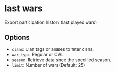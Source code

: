 # last wars

Export participation history (last played wars)

## Options

* `clans`: Clan tags or aliases to filter clans.
* `war_type`: Regular or CWL
* `season`: Retrieve data since the specified season.
* `limit`: Number of wars (Default: 25)
